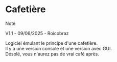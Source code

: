 # Cafetière

> [!NOTE]
> V1.1 -
> 09/06/2025 -
> Roicobraz

Logiciel émulant le principe d'une cafetière.  
Il y a une version console et une version avec GUI.  
Désolé, vous n'aurez pas de vrai café après.